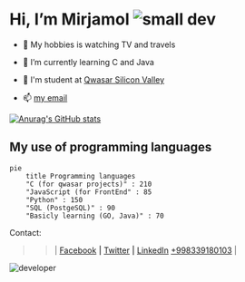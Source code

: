 
# Hi, I’m Mirjamol ![small dev](https://user-images.githubusercontent.com/96412090/186644372-cb8a833d-63e7-40c5-8dac-8921c8ba6c2c.png)

- 👀 My hobbies is watching TV and travels

- 🌱 I’m currently learning C and Java

- :information_desk_person: I'm student at [Qwasar Silicon Valley](https://qwasar.io/)

- 📫 [my email](mailto:alpholmon@gmail.com)


[![Anurag's GitHub stats](https://github-readme-stats.vercel.app/api?username=holmon-alp)](https://github.com/holmon-alp/github-readme-stats)



## My use of programming languages

```mermaid
pie
    title Programming languages
    "C (for qwasar projects)" : 210
    "JavaScript (for FrontEnd" : 85
    "Python" : 150
    "SQL (PostgeSQL)" : 90
    "Basicly learning (GO, Java)" : 70
```



Contact:

>>| 
<a href="https://facebook.com/holmonalp">Facebook</a> **|**
<a href="https://twitter.com/holmonalp">Twitter</a> **|**
<a href="https://linkedin.com/holmonalp">LinkedIn</a>
<a href="tel:+998339180103">+998339180103</a>
>>|


  
![developer](https://user-images.githubusercontent.com/96412090/186638132-ffbce524-8e8b-49ab-8d1b-9144b46dcb3e.png)
<!---
holmon-alp/About-Me is a ✨ special ✨ repository because its `README.md` (this file) appears on your GitHub profile.
You can click the Preview link to take a look at your changes.
--->
